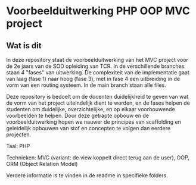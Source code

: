 # Voorbeelduitwerking PHP OOP MVC project

## Wat is dit

In deze repository staat de voorbeelduitwerking van het MVC project voor de 2e jaars van de SOD opleiding van TCR.
In de verschillende branches staan 4 "fases" van uitwerking. De complexiteit van de implementatie gaat van laag (fase 1) naar hoog (fase 3), met in fase 4 een uitbreiding in de vorm van een routing systeem. In de main branch staan alle files.

Deze repository is bedoelt om de docenten duidelijkheid te geven van wat de vorm van het project uiteindelijk dient te worden, en de fases helpen de studenten om duidelijke, overzichtelijke, en op elkaar voorbouwende voorbeelden te helpen. Door deze getrapte opbouw en de voorbeelduitwerking hopen we nauwer de principes van scaffolding en geleidelijk opbouwen van stof en concepten te volgen dan eerdere projecten.

Taal: PHP

Technieken: MVC (variant: de view koppelt direct terug aan de user), OOP, ORM (Object Relation Model)

Verdere informatie is te vinden in de readme in specifieke folders.